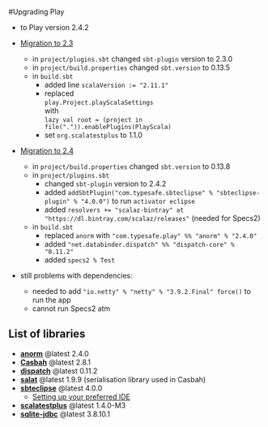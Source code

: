 #Upgrading Play

* to Play version 2.4.2

* [Migration to 2.3](https://www.playframework.com/documentation/2.3.x/Migration23)
  - in  ``project/plugins.sbt`` changed ``sbt-plugin`` version to 2.3.0
  - in ``project/build.properties`` changed ``sbt.version`` to 0.13.5
  - in ``build.sbt``
    -  added line ``scalaVersion := "2.11.1"``
    - replaced  
      ``play.Project.playScalaSettings``  
      with  
      ``lazy val root = (project in file(".")).enablePlugins(PlayScala)``
    - set ``org.scalatestplus`` to 1.1.0

* [Migration to 2.4](https://www.playframework.com/documentation/2.4.x/Migration24)
  - in ``project/build.properties`` changed ``sbt.version`` to 0.13.8
  - in  ``project/plugins.sbt``
    - changed ``sbt-plugin`` version to 2.4.2
    - added ``addSbtPlugin("com.typesafe.sbteclipse" % "sbteclipse-plugin" % "4.0.0")`` to run ``activator eclipse``
    - added ``resolvers += "scalaz-bintray" at "https://dl.bintray.com/scalaz/releases"`` (needed for Specs2)
  - in ``build.sbt``
    - replaced ``anorm`` with ``"com.typesafe.play" %% "anorm" % "2.4.0"``
    - added ``"net.databinder.dispatch" %% "dispatch-core" % "0.11.2"``
    - added ``specs2 % Test``

* still problems with dependencies:
  - needed to add ``"io.netty" % "netty" % "3.9.2.Final" force()`` to run the app
  - cannot run Specs2 atm

## List of libraries

* **[anorm](https://www.playframework.com/documentation/2.4.x/Anorm)** @latest 2.4.0
* **[Casbah](https://mongodb.github.io/casbah/guide/installation.html)** @latest 2.8.1
* **[dispatch](http://dispatch.databinder.net/Dispatch.html)** @latest 0.11.2
* **[salat](https://github.com/novus/salat)** @latest 1.9.9 (serialisation library used in Casbah)
* **[sbteclipse](https://github.com/typesafehub/sbteclipse)** @latest 4.0.0
  * [Setting up your preferred IDE](https://www.playframework.com/documentation/2.4.x/IDE)
* **[scalatestplus](http://scalatest.org/plus/play/versions)** @latest 1.4.0-M3
* **[sqlite-jdbc](https://bitbucket.org/xerial/sqlite-jdbc/overview)** @latest 3.8.10.1
